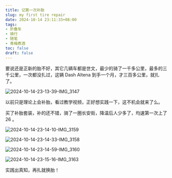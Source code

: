 ```yaml
---
title: 记第一次补胎
slug: my first tire repair
date: 2024-10-14 23:11:33+08:00
tags:
- 折叠车
- 骑行
- 随笔
- 青梅煮酒
toc: false
draft: false
---
```


要说还是正新的胎不好，其它几辆车都是世文，最少的骑了一千多公里，最多的三千公里，一次都没扎过，这辆 Dash Altena 到手一个月，才三百多公里，就扎了。

![2024-10-14-23-13-39-IMG_3147](https://raw.githubusercontent.com/xbot/image-hosting/master/blog/2024-10-14-23-13-39-IMG_3147.jpeg)

以前只是理论上会补胎，看过教学视频，正好想实践一下，这不机会就来了么。

买了补胎套装，补的还不错，骑了一圈长安街，降温后人少多了，均速第一次上了 26 。

![2024-10-14-23-14-10-IMG_3159](https://raw.githubusercontent.com/xbot/image-hosting/master/blog/2024-10-14-23-14-10-IMG_3159.jpeg)

![2024-10-14-23-14-33-IMG_3158](https://raw.githubusercontent.com/xbot/image-hosting/master/blog/2024-10-14-23-14-33-IMG_3158.jpeg)

![2024-10-14-23-14-59-IMG_3160](https://raw.githubusercontent.com/xbot/image-hosting/master/blog/2024-10-14-23-14-59-IMG_3160.jpeg)

![2024-10-14-23-15-16-IMG_3163](https://raw.githubusercontent.com/xbot/image-hosting/master/blog/2024-10-14-23-15-16-IMG_3163.jpeg)

实践出真知，再扎就换胎！